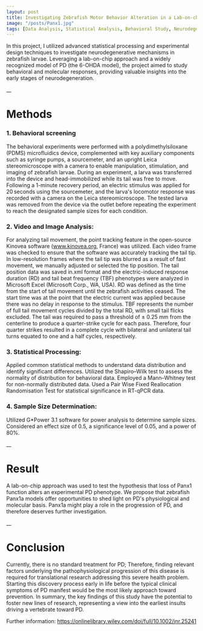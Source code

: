 ```yaml
---
layout: post
title: Investigating Zebrafish Motor Behavior Alteration in a Lab-on-chip Model of Parkinson's Disease
image: "/posts/Panx1.jpg"
tags: [Data Analysis, Statistical Analysis, Behavioral Study, Neurodegenerative Mechanism Investigation]
---
```


In this project, I utilized advanced statistical processing and experimental design techniques to investigate neurodegenerative mechanisms in zebrafish larvae. Leveraging a lab-on-chip approach and a widely recognized model of PD (the 6-OHDA model), the project aimed to study behavioral and molecular responses, providing valuable insights into the early stages of neurodegeneration.

__

# Methods  <a name="data-overview"></a>

### 1. Behavioral screening  

The behavioral experiments were performed with a polydimethylsiloxane (PDMS) microfluidics device, complemented with key auxiliary components such as syringe pumps, a sourcemeter, and an upright Leica stereomicroscope with a camera to enable manipulation, stimulation, and imaging of zebrafish larvae.
During an experiment, a larva was transferred into the device and head-immobilized while its tail was free to move. Following a 1-minute recovery period, an electric stimulus was applied for 20 seconds using the sourcemeter, and the larva's locomotor response was recorded with a camera on the Leica stereomicroscope. The tested larva was removed from the device via the outlet before repeating the experiment to reach the designated sample sizes for each condition.

### 2. Video and Image Analysis: 

For analyzing tail movement, the point tracking feature in the open-source Kinovea software (www.kinovea.org, France) was utilized. Each video frame was checked to ensure that the software was accurately tracking the tail tip. 
In low-resolution frames where the tail tip was blurred as a result of fast movement, we manually adjusted or selected the tip position. The tail position data was saved in.xml format and the electric-induced response duration (RD) and tail beat frequency (TBF) phenotypes were analyzed in Microsoft Excel (Microsoft Corp., WA, USA). 
RD was defined as the time from the start of tail movement until the zebrafish activities ceased. The start time was at the point that the electric current was applied because there was no delay in response to the stimulus. 
TBF represents the number of full tail movement cycles divided by the total RD, with small tail flicks excluded. The tail was required to pass a threshold of ± 0.25 mm from the centerline to produce a quarter-strike cycle for each pass. Therefore, four quarter strikes resulted in a complete cycle with bilateral and unilateral tail turns equated to one and a half cycles, respectively.

### 3. Statistical Processing:
   
Applied common statistical methods to understand data distribution and identify significant differences.
Utilized the Shapiro–Wilk test to assess the normality of distribution for behavioral data.
Employed a Mann–Whitney test for non-normally distributed data.
Used a Pair Wise Fixed Reallocation Randomisation Test for statistical significance in RT-qPCR data.

### 4. Sample Size Determination:

Utilized G*Power 3.1 software for power analysis to determine sample sizes.
Considered an effect size of 0.5, a significance level of 0.05, and a power of 80%.

__

# Result  <a name="data-overview"></a>

A lab-on-chip approach was used to test the hypothesis that loss of Panx1 function alters an experimental PD phenotype. 
We propose that zebrafish Panx1a models offer opportunities to shed light on PD's physiological and molecular basis. Panx1a might play a role in the progression of PD, and therefore deserves further investigation.

__

# Conclusion  <a name="data-overview"></a>

Currently, there is no standard treatment for PD; Therefore, finding relevant factors underlying the pathophysiological progression of this disease is required for translational research addressing this severe health problem. Starting this discovery process early in life before the typical clinical symptoms of PD manifest would be the most likely approach toward prevention. 
In summary, the key findings of this study have the potential to foster new lines of research, representing a view into the earliest insults driving a vertebrate toward PD.

Further information: https://onlinelibrary.wiley.com/doi/full/10.1002/jnr.25241
